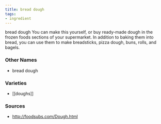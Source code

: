 ```yaml
---
title: bread dough
tags:
- ingredient
---
```

bread dough You can make this yourself, or buy ready-made dough in the frozen foods sections of your supermarket. In addition to baking them into bread, you can use them to make breadsticks, pizza dough, buns, rolls, and bagels.

### Other Names

* bread dough

### Varieties

* [[doughs]]

### Sources
* http://foodsubs.com/Dough.html

